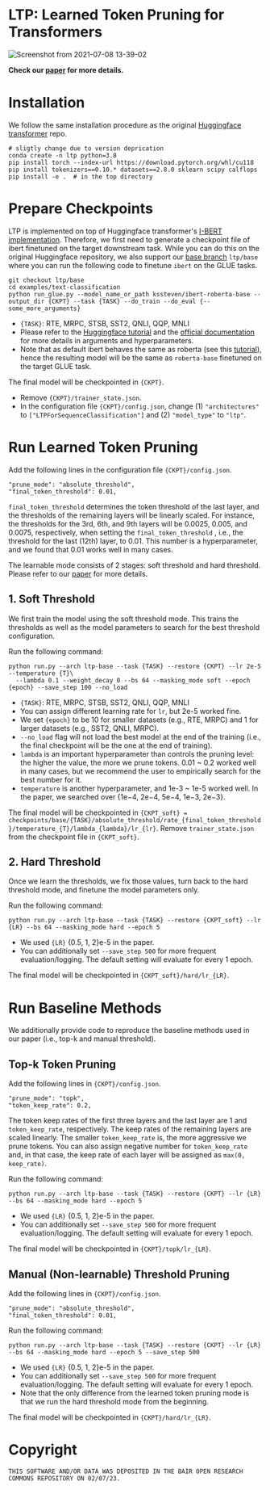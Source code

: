 # LTP: Learned Token Pruning for Transformers

![Screenshot from 2021-07-08 13-39-02](https://user-images.githubusercontent.com/50283958/124863552-376e7e80-dff2-11eb-8930-707664858adc.png)

**Check our [paper](https://arxiv.org/abs/2107.00910) for more details.**

# Installation
We follow the same installation procedure as the original [Huggingface transformer](https://github.com/huggingface/transformers) repo.
```
# sligtly change due to version deprication
conda create -n ltp python=3.8
pip install torch --index-url https://download.pytorch.org/whl/cu118
pip install tokenizers==0.10.* datasets==2.8.0 sklearn scipy calflops
pip install -e .  # in the top directory
```

# Prepare Checkpoints
LTP is implemented on top of Huggingface transformer's [I-BERT implementation](https://github.com/huggingface/transformers/tree/master/src/transformers/models/ibert).
Therefore, we first need to generate a checkpoint file of ibert finetuned on the target downstream task.
While you can do this on the original Huggingface repository, 
we also support our [base branch](https://github.com/kssteven418/LTP/tree/ltp/base) `ltp/base` where you can run the following code to finetune `ibert` on the GLUE tasks.

```
git checkout ltp/base
cd examples/text-classification
python run_glue.py --model_name_or_path kssteven/ibert-roberta-base --output_dir {CKPT} --task {TASK} --do_train --do_eval {--some_more_arguments}
```

* `{TASK}`: RTE, MRPC, STSB, SST2, QNLI, QQP, MNLI
* Please refer to the [Huggingface tutorial](https://huggingface.co/transformers/v2.3.0/examples.html) and the [official documentation](https://huggingface.co/transformers/main_classes/trainer.html#trainingarguments) for more details in arguments and hyperparameters.
* Note that as default ibert behaves the same as roberta (see this [tutorial](https://huggingface.co/kssteven/ibert-roberta-base)), 
hence the resulting model will be the same as `roberta-base` finetuned on the target GLUE task.

The final model will be checkpointed in `{CKPT}`. 
* Remove `{CKPT}/trainer_state.json`.
* In the configuration file `{CKPT}/config.json`, change (1) `"architectures"` to `["LTPForSequenceClassification"]` and (2) `"model_type"` to `"ltp"`.


# Run Learned Token Pruning
Add the following lines in the configuration file `{CKPT}/config.json`.
```
"prune_mode": "absolute_threshold",
"final_token_threshold": 0.01, 
```

`final_token_threshold` determines the token threshold of the last layer, and the thresholds of the remaining layers will be linearly scaled.
For instance, the thresholds for the 3rd, 6th, and 9th layers will be 0.0025, 0.005, and 0.0075, respectively, when setting the `final_token_threshold` , i.e., the threshold for the last (12th) layer, to 0.01.
This number is a hyperparameter, and we found that 0.01 works well in many cases.

The learnable mode consists of 2 stages: soft threshold and hard threshold.
Please refer to our [paper](https://arxiv.org/abs/2107.00910) for more details.

## 1. Soft Threshold
We first train the model using the soft threshold mode. 
This trains the thresholds as well as the model parameters to search for the best threshold configuration.

Run the following command:
```
python run.py --arch ltp-base --task {TASK} --restore {CKPT} --lr 2e-5 --temperature {T}\
  --lambda 0.1 --weight_decay 0 --bs 64 --masking_mode soft --epoch {epoch} --save_step 100 --no_load
```

* `{TASK}`: RTE, MRPC, STSB, SST2, QNLI, QQP, MNLI
* You can assign different learning rate for `lr`, but 2e-5 worked fine.
* We set `{epoch}` to be 10 for smaller datasets (e.g., RTE, MRPC) and 1 for larger datasets (e.g., SST2, QNLI, MRPC).
* `--no_load` flag will not load the best model at the end of the training (i.e., the final checkpoint will be the one at the end of training).
* `lambda` is an important hyperparameter than controls the pruning level: the higher the value, the more we prune tokens. 0.01 ~ 0.2 worked well in many cases, but we recommend the user to empirically search for the best number for it.
* `temperature` is another hyperparameter, and 1e-3 ~ 1e-5 worked well. In the paper, we searched over {1e−4, 2e−4, 5e−4, 1e−3, 2e−3}.

The final model will be checkpointed in `{CKPT_soft} = checkpoints/base/{TASK}/absolute_threshold/rate_{final_token_threshold}/temperature_{T}/lambda_{lambda}/lr_{lr}`.
Remove `trainer_state.json` from the checkpoint file in `{CKPT_soft}`.


## 2. Hard Threshold
Once we learn the thresholds, we fix those values, turn back to the hard threshold mode, and finetune the model parameters only.

Run the following command:
```
python run.py --arch ltp-base --task {TASK} --restore {CKPT_soft} --lr {LR} --bs 64 --masking_mode hard --epoch 5 
```

* We used `{LR}` {0.5, 1, 2}e-5 in the paper.
* You can additionally set `--save_step 500` for more frequent evaluation/logging. The default setting will evaluate for every 1 epoch.

The final model will be checkpointed in `{CKPT_soft}/hard/lr_{LR}`.


# Run Baseline Methods
We additionally provide code to reproduce the baseline methods used in our paper (i.e., top-k and manual threshold).

## Top-k Token Pruning
Add the following lines in `{CKPT}/config.json`.
```
"prune_mode": "topk",
"token_keep_rate": 0.2,
```

The token keep rates of the first three layers and the last layer are 1 and `token_keep_rate`, respectively. 
The keep rates of the remaining layers are scaled linearly.
The smaller `token_keep_rate` is, the more aggressive we prune tokens.
You can also assign negative number for `token_keep_rate` and, in that case, the keep rate of each layer will be assigned as `max(0, keep_rate)`.

Run the following command:

```
python run.py --arch ltp-base --task {TASK} --restore {CKPT} --lr {LR} --bs 64 --masking_mode hard --epoch 5
```

* We used `{LR}` {0.5, 1, 2}e-5 in the paper.
* You can additionally set `--save_step 500` for more frequent evaluation/logging. The default setting will evaluate for every 1 epoch.


The final model will be checkpointed in `{CKPT}/topk/lr_{LR}`.


## Manual (Non-learnable) Threshold Pruning
Add the following lines in `{CKPT}/config.json`.
```
"prune_mode": "absolute_threshold",
"final_token_threshold": 0.01, 
```

Run the following command:
```
python run.py --arch ltp-base --task {TASK} --restore {CKPT} --lr {LR} --bs 64 --masking_mode hard --epoch 5 --save_step 500
```

* We used `{LR}` {0.5, 1, 2}e-5 in the paper.
* You can additionally set `--save_step 500` for more frequent evaluation/logging. The default setting will evaluate for every 1 epoch.
* Note that the only difference from the learned token pruning mode is that we run the hard threshold mode from the beginning.


The final model will be checkpointed in `{CKPT}/hard/lr_{LR}`.


# Copyright
```
THIS SOFTWARE AND/OR DATA WAS DEPOSITED IN THE BAIR OPEN RESEARCH COMMONS REPOSITORY ON 02/07/23.
```

